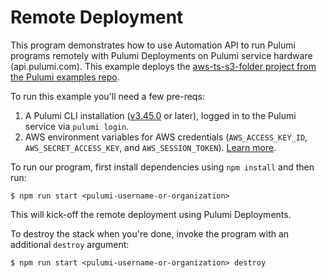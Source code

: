 # Remote Deployment

This program demonstrates how to use Automation API to run Pulumi programs remotely with Pulumi Deployments on Pulumi service hardware (api.pulumi.com). This example deploys the [aws-ts-s3-folder project from the Pulumi examples repo](https://github.com/pulumi/examples/tree/master/aws-ts-s3-folder).

To run this example you'll need a few pre-reqs:

1. A Pulumi CLI installation ([v3.45.0](https://www.pulumi.com/docs/get-started/install/versions/) or later), logged in to the Pulumi service via `pulumi login`.
2. AWS environment variables for AWS credentials (`AWS_ACCESS_KEY_ID`, `AWS_SECRET_ACCESS_KEY`, and `AWS_SESSION_TOKEN`). [Learn more](https://docs.aws.amazon.com/cli/latest/userguide/cli-configure-envvars.html?icmpid=docs_sso_user_portal).

To run our program, first install dependencies using `npm install` and then run:

```shell
$ npm run start <pulumi-username-or-organization>
```

This will kick-off the remote deployment using Pulumi Deployments.

To destroy the stack when you're done, invoke the program with an additional `destroy` argument:

```shell
$ npm run start <pulumi-username-or-organization> destroy
```

